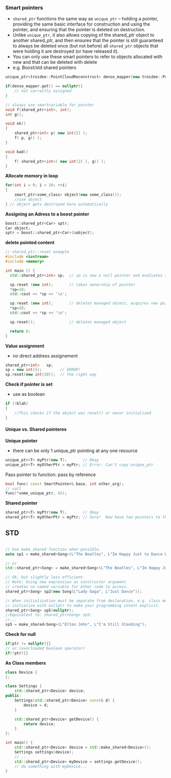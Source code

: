 
### Smart pointers


- `shared_ptr` functions the same way as `unique_ptr` – holding a pointer, providing the same basic interface for construction and using the pointer, and ensuring that the pointer is deleted on destruction.
- Unlike `unique_ptr`, it also allows copying of the shared_ptr object to another shared_ptr, and then ensures that the pointer is still guaranteed to always be deleted once (but not before) all `shared_ptr` objects that were holding it are destroyed (or have released it).
- You can only use these smart pointers to refer to objects allocated with new and that can be deleted with delete
- e.g. Boost/std shared pointers



```cpp
unique_ptr<troidee::PointCloudReconstruct> dense_mapper(new troidee::PointCloudReconstruct);

if(dense_mapper.get() == nullptr){
	// not correctly assigned
}

// always use smartvariable for pointer
void f(shared_ptr<int>, int);
int g();

void ok()
{
    shared_ptr<int> p( new int(2) );
    f( p, g() );
}

void bad()
{
    f( shared_ptr<int>( new int(2) ), g() );
}
```

**Allocate memory in loop**
```cpp
for(int i = 0; i < 10; ++i)
{
    smart_ptr<some_class> object(new some_class());
    //use object
} // object gets destroyed here automatically 
```
**Assigning an Adress to a boost pointer**

```cpp
boost::shared_ptr<Car> sptr;
Car object;
sptr = boost::shared_ptr<Car>(&object);
```

**delete pointed content**
```cpp
// shared_ptr::reset example
#include <iostream>
#include <memory>

int main () {
  std::shared_ptr<int> sp;  // sp is now a null pointer and evaluates to boolean false

  sp.reset (new int);       // takes ownership of pointer
  *sp=10;
  std::cout << *sp << '\n';

  sp.reset (new int);       // deletes managed object, acquires new pointer
  *sp=20;
  std::cout << *sp << '\n';

  sp.reset();               // deletes managed object

  return 0;
}
```

**Value assignment**
- no direct address assignement

```cpp
shared_ptr<int>   sp;
sp = new int(5);  		// ERROR!
sp.reset(new int(10));	// the right way
```

**Check if pointer is set**
- use as boolean
```cpp
if (!blah)
{
    //This checks if the object was reset() or never initialized
}
```

#### Unique vs. Shared pointeres
**Unique pointer**
- there can be only 1 unique_ptr pointing at any one resource

```cpp
unique_ptr<T> myPtr(new T);       // Okay
unique_ptr<T> myOtherPtr = myPtr; // Error: Can't copy unique_ptr
```
Pass pointer to function: pass by reference
```cpp
bool func( const SmartPointer& base, int other_arg);
// call
func(*some_unique_ptr, 42);
```


**Shared pointer**
```cpp
shared_ptr<T> myPtr(new T);       // Okay
shared_ptr<T> myOtherPtr = myPtr; // Sure!  Now have two pointers to the resource.
```


## STD

```cpp

// Use make_shared function when possible.
auto sp1 = make_shared<Song>(L"The Beatles", L"Im Happy Just to Dance With You");

// or
std::shared_ptr<Song> = make_shared<Song>(L"The Beatles", L"Im Happy Just to Dance With You");

// Ok, but slightly less efficient.
// Note: Using new expression as constructor argument
// creates no named variable for other code to access.
shared_ptr<Song> sp2(new Song(L"Lady Gaga", L"Just Dance"));

// When initialization must be separate from declaration, e.g. class members, 
// initialize with nullptr to make your programming intent explicit.
shared_ptr<Song> sp5(nullptr);
//Equivalent to: shared_ptr<Song> sp5;
//...
sp5 = make_shared<Song>(L"Elton John", L"I'm Still Standing");
```


**Check for null**

```cpp
if(ptr != nullptr){}
// or (overloaded boolean operator)
if(!ptr){}
```

**As Class members**


```cpp
class Device {
};

class Settings {
    std::shared_ptr<Device> device;
public:
    Settings(std::shared_ptr<Device> const& d) {
        device = d;
    }

    std::shared_ptr<Device> getDevice() {
        return device;
    }
};

int main() {
    std::shared_ptr<Device> device = std::make_shared<Device>();
    Settings settings(device);
    // ...
    std::shared_ptr<Device> myDevice = settings.getDevice();
    // do something with myDevice...
}
```
